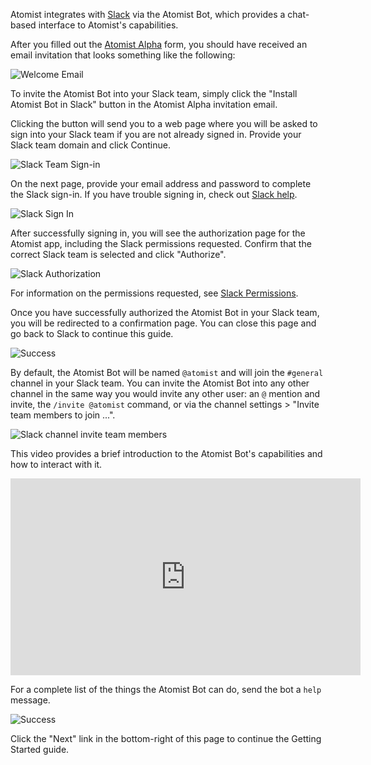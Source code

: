 Atomist integrates with [Slack][slack] via the Atomist Bot, which
provides a chat-based interface to Atomist's capabilities.

[slack]: https://slack.com/ (Slack)

After you filled out the [Atomist Alpha][alpha] form, you should have
received an email invitation that looks something like the following:

[alpha]: https://atomist.typeform.com/to/MseQBs (Atomist Alpha)

<div class="ss-container">
  <img src="../images/alpha-welcome-email.png" alt="Welcome Email" class="ss-medium">
</div>

To invite the Atomist Bot into your Slack team, simply click the
"Install Atomist Bot in Slack" button in the Atomist Alpha
invitation email.

Clicking the button will send you to a web page where you will be
asked to sign into your Slack team if you are not already signed in.
Provide your Slack team domain and click Continue.

<div class="ss-container">
  <img src="../images/slack-team-sign-in.png" alt="Slack Team Sign-in" class="ss-small">
</div>

On the next page, provide your email address and password to complete
the Slack sign-in.  If you have trouble signing in, check
out [Slack help][slack-help].

[slack-help]: https://get.slack.help/hc/en-us/articles/212681477-Sign-in-to-Slack (Slack Sign-in Help)

<div class="ss-container">
  <img src="../images/slack-user-sign-in.png" alt="Slack Sign In" class="ss-small">
</div>

After successfully signing in, you will see the authorization page for
the Atomist app, including the Slack permissions requested.  Confirm
that the correct Slack team is selected and click "Authorize".

<div class="ss-container">
  <img src="../images/slack-auth.png" alt="Slack Authorization" class="ss-small">
</div>

For information on the permissions requested, see [Slack Permissions][slack-perm].

[slack-perm]: /user-guide/permissions/slack.md (Atomist Slack Permissions)

<!-- TODO verify this is still the case -->
Once you have successfully authorized the Atomist Bot in your Slack
team, you will be redirected to a confirmation page.  You can close
this page and go back to Slack to continue this guide.

<div class="ss-container">
  <img src="../images/bot-success.png" alt="Success" class="ss-small">
</div>

By default, the Atomist Bot will be named `@atomist` and will join the
`#general` channel in your Slack team.  You can invite the Atomist Bot
into any other channel in the same way you would invite any other
user: an `@` mention and invite, the `/invite @atomist` command, or
via the channel settings > "Invite team members to join ...".

<div class="ss-container">
  <img src="../images/slack-channel-invite.png" alt="Slack channel invite team members" class="ss-medium">
</div>

This video provides a brief introduction to the Atomist Bot's
capabilities and how to interact with it.

<div class="ss-container">
  <iframe width="560" height="315" src="https://www.youtube.com/embed/B_x43nPoDH4" frameborder="0" allowfullscreen></iframe>
</div>

For a complete list of the things the Atomist Bot can do, send the bot
a `help` message.

<div class="ss-container">
  <img src="../images/bot-help.png" alt="Success" class="ss-large">
</div>

Click the "Next" link in the bottom-right of this page to continue the
Getting Started guide.
